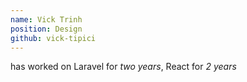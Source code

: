 ```yaml
---
name: Vick Trinh
position: Design
github: vick-tipici
---
```

has worked on Laravel for *two years*, React for *2 years*